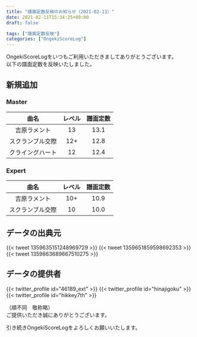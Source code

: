 ```yaml
---
title: "譜面定数反映のお知らせ（2021-02-11）"
date: 2021-02-11T15:34:25+09:00
draft: false

tags: ["譜面定数反映"]
categories: ["OngekiScoreLog"]
---
```


OngekiScoreLogをいつもご利用いただきましてありがとうございます。  
以下の譜面定数を反映いたしました。

<!--more-->

## 新規追加

### Master

| 曲名 | レベル | 譜面定数 |
|:-:|:-:|:-:|
| 吉原ラメント | 13 | 13.1 |
| スクランブル交際 | 12+ | 12.8 |
| クライングハート | 12 | 12.4 |

### Expert

| 曲名 | レベル | 譜面定数 |
|:-:|:-:|:-:|
| 吉原ラメント | 10+| 10.9 |
| スクランブル交際 | 10| 10.0 |

## データの出典元

{{< tweet 1359635151248969729 >}}
{{< tweet 1359651859598692353 >}}
{{< tweet 1359863689667510275 >}}

## データの提供者

{{< twitter_profile id="46189_ext" >}}
{{< twitter_profile id="hinajigoku" >}}
{{< twitter_profile id="hikkey7th" >}}

（順不同　敬称略）  
ご提供いただき誠にありがとうございます。

引き続きOngekiScoreLogをよろしくお願いいたします。

